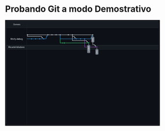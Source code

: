 # Probando Git a modo Demostrativo

![Captura de Pantalla](https://raw.githubusercontent.com/Morty-debug/usandogit/main/git.JPG)
